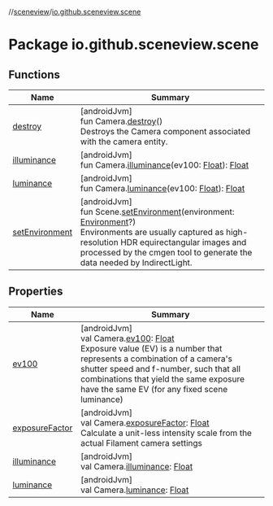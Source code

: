 //[sceneview](../../index.md)/[io.github.sceneview.scene](index.md)

# Package io.github.sceneview.scene

## Functions

| Name | Summary |
|---|---|
| [destroy](destroy.md) | [androidJvm]<br>fun Camera.[destroy](destroy.md)()<br>Destroys the Camera component associated with the camera entity. |
| [illuminance](illuminance.md) | [androidJvm]<br>fun Camera.[illuminance](illuminance.md)(ev100: [Float](https://kotlinlang.org/api/latest/jvm/stdlib/kotlin/-float/index.html)): [Float](https://kotlinlang.org/api/latest/jvm/stdlib/kotlin/-float/index.html) |
| [luminance](luminance.md) | [androidJvm]<br>fun Camera.[luminance](luminance.md)(ev100: [Float](https://kotlinlang.org/api/latest/jvm/stdlib/kotlin/-float/index.html)): [Float](https://kotlinlang.org/api/latest/jvm/stdlib/kotlin/-float/index.html) |
| [setEnvironment](set-environment.md) | [androidJvm]<br>fun Scene.[setEnvironment](set-environment.md)(environment: [Environment](../io.github.sceneview.environment/-environment/index.md)?)<br>Environments are usually captured as high-resolution HDR equirectangular images and processed by the cmgen tool to generate the data needed by IndirectLight. |

## Properties

| Name | Summary |
|---|---|
| [ev100](ev100.md) | [androidJvm]<br>val Camera.[ev100](ev100.md): [Float](https://kotlinlang.org/api/latest/jvm/stdlib/kotlin/-float/index.html)<br>Exposure value (EV) is a number that represents a combination of a camera's shutter speed and f-number, such that all combinations that yield the same exposure have the same EV (for any fixed scene luminance) |
| [exposureFactor](exposure-factor.md) | [androidJvm]<br>val Camera.[exposureFactor](exposure-factor.md): [Float](https://kotlinlang.org/api/latest/jvm/stdlib/kotlin/-float/index.html)<br>Calculate a unit-less intensity scale from the actual Filament camera settings |
| [illuminance](illuminance.md) | [androidJvm]<br>val Camera.[illuminance](illuminance.md): [Float](https://kotlinlang.org/api/latest/jvm/stdlib/kotlin/-float/index.html) |
| [luminance](luminance.md) | [androidJvm]<br>val Camera.[luminance](luminance.md): [Float](https://kotlinlang.org/api/latest/jvm/stdlib/kotlin/-float/index.html) |
